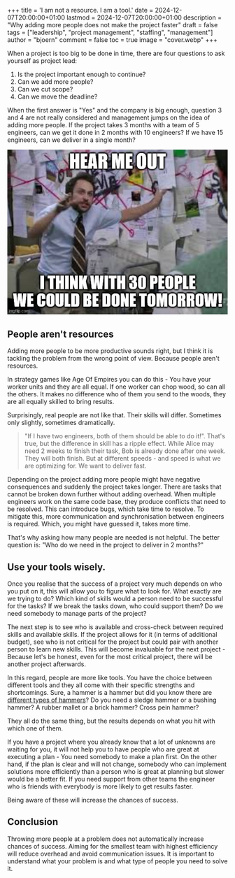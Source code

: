 +++
title = 'I am not a resource. I am a tool.'
date = 2024-12-07T20:00:00+01:00
lastmod = 2024-12-07T20:00:00+01:00
description = "Why adding more people does not make the project faster"
draft = false
tags = ["leadership", "project management", "staffing", "management"]
author = "bjoern"
comment = false
toc = true
image = "cover.webp"
+++

When a project is too big to be done in time, there are four questions to ask yourself as project lead:
1. Is the project important enough to continue?
2. Can we add more people?
3. Can we cut scope?
4. Can we move the deadline?

When the first answer is "Yes" and the company is big enough, question 3 and 4 are not 
really considered and management jumps on the idea of adding more people. 
If the project takes 3 months with a team of 5 engineers, can we get it done in 2 months with 10 engineers?
If we have 15 engineers, can we deliver in a single month?

![](meme_01.jpg)

## People aren't resources

Adding more people to be more productive sounds right, but I think it is tackling the problem from the wrong point of view.
Because people aren't resources. 

In strategy games like Age Of Empires you can do this - You have your worker units and they are all equal. 
If one worker can chop wood, so can all the others.
It makes no difference who of them you send to the woods, they are all equally skilled to bring results.

Surprisingly, real people are not like that. 
Their skills will differ. 
Sometimes only slightly, sometimes dramatically.

> "If I have two engineers, both of them should be able to do it!".
That's true, but the difference in skill has a ripple effect. 
While Alice may need 2 weeks to finish their task, Bob is already done after one week. 
They will both finish. 
But at different speeds - and speed is what we are optimizing for. 
We want to deliver fast.

Depending on the project adding more people might have negative consequences and suddenly the project takes longer. 
There are tasks that cannot be broken down further without adding overhead. 
When multiple engineers work on the same code base, they produce conflicts that need to be resolved. 
This can introduce bugs, which take time to resolve. 
To mitigate this, more communication and synchronisation between engineers is required.
Which, you might have guessed it, takes more time.

That's why asking how many people are needed is not helpful.
The better question is: "Who do we need in the project to deliver in 2 months?"

## Use your tools wisely.

Once you realise that the success of a project very much depends on who you put on it, 
this will allow you to figure what to look for.
What exactly are we trying to do? 
Which kind of skills would a person need to be successful for the tasks?
If we break the tasks down, who could support them? 
Do we need somebody to manage parts of the project?

The next step is to see who is available and cross-check between required skills and available skills. 
If the project allows for it (in terms of additional budget), see who is not critical for the project 
but could pair with another person to learn new skills.
This will become invaluable for the next project - Because let's be honest, even for the most critical project, there will be another project afterwards.

In this regard, people are more like tools. 
You have the choice between different tools and they all come with their specific strengths and shortcomings. 
Sure, a hammer is a hammer but did you know there are [different types of hammers](https://en.wikipedia.org/wiki/Hammer)?
Do you need a sledge hammer or a bushing hammer?
A rubber mallet or a brick hammer?
Cross pein hammer?

They all do the same thing, but the results depends on what you hit with which one of them. 

If you have a project where you already know that a lot of unknowns are waiting for you, it will not help you 
to have people who are great at executing a plan - You need somebody to make a plan first. 
On the other hand, if the plan is clear and will not change, somebody who can implement solutions more efficiently 
than a person who is great at planning but slower would be a better fit.
If you need support from other teams the engineer who is friends with everybody is more likely to get results faster.

Being aware of these will increase the chances of success.

## Conclusion

Throwing more people at a problem does not automatically increase chances of success. 
Aiming for the smallest team with highest efficiency will reduce overhead and avoid communication issues.
It is important to understand what your problem is and what type of people you need to solve it.